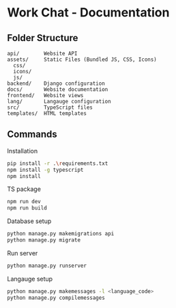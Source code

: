 # Work Chat - Documentation

## Folder Structure
```
api/        Website API
assets/     Static Files (Bundled JS, CSS, Icons)
  css/
  icons/
  js/
backend/    Django configuration
docs/       Website documentation
frontend/   Website views
lang/       Langauge configuration
src/        TypeScript files
templates/  HTML templates
```

## Commands
Installation
```bash
pip install -r .\requirements.txt
npm install -g typescript
npm install
```

TS package
```bash
npm run dev
npm run build
```

Database setup
```bash
python manage.py makemigrations api
python manage.py migrate
```

Run server
```bash
python manage.py runserver
```

Langauge setup
```bash
python manage.py makemessages -l <language_code>
python manage.py compilemessages
```